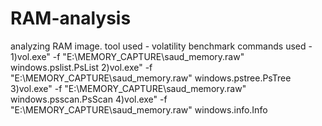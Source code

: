 # RAM-analysis
analyzing RAM image.
tool used - volatility benchmark
commands used -
1)vol.exe" -f "E:\MEMORY_CAPTURE\saud_memory.raw" windows.pslist.PsList 
2)vol.exe" -f "E:\MEMORY_CAPTURE\saud_memory.raw" windows.pstree.PsTree
3)vol.exe" -f "E:\MEMORY_CAPTURE\saud_memory.raw" windows.psscan.PsScan 
4)vol.exe" -f "E:\MEMORY_CAPTURE\saud_memory.raw" windows.info.Info
